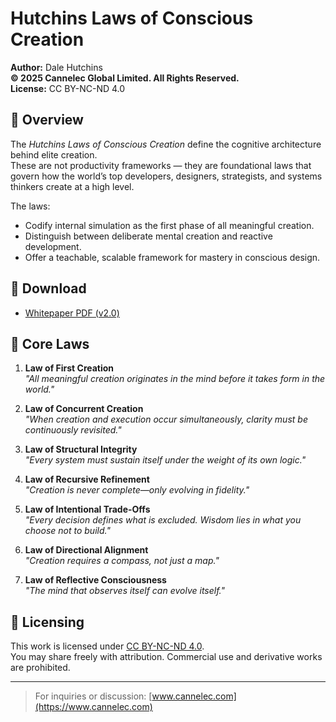 # Hutchins Laws of Conscious Creation

**Author:** Dale Hutchins  
**© 2025 Cannelec Global Limited. All Rights Reserved.**  
**License:** CC BY-NC-ND 4.0

## 🔷 Overview

The *Hutchins Laws of Conscious Creation* define the cognitive architecture behind elite creation.  
These are not productivity frameworks — they are foundational laws that govern how the world’s top developers, designers, strategists, and systems thinkers create at a high level.

The laws:  
- Codify internal simulation as the first phase of all meaningful creation.  
- Distinguish between deliberate mental creation and reactive development.  
- Offer a teachable, scalable framework for mastery in conscious design.

## 📄 Download

- [Whitepaper PDF (v2.0)](./Hutchins-Laws-of-Conscious-Creation-v3.4.pdf)

## 🧠 Core Laws

1. **Law of First Creation**  
   _"All meaningful creation originates in the mind before it takes form in the world."_

2. **Law of Concurrent Creation**  
   _"When creation and execution occur simultaneously, clarity must be continuously revisited."_

3. **Law of Structural Integrity**  
   _"Every system must sustain itself under the weight of its own logic."_

4. **Law of Recursive Refinement**  
   _"Creation is never complete—only evolving in fidelity."_

5. **Law of Intentional Trade-Offs**  
   _"Every decision defines what is excluded. Wisdom lies in what you choose not to build."_

6. **Law of Directional Alignment**  
   _"Creation requires a compass, not just a map."_

7. **Law of Reflective Consciousness**  
   _"The mind that observes itself can evolve itself."_

## 🔐 Licensing

This work is licensed under [CC BY-NC-ND 4.0](https://creativecommons.org/licenses/by-nc-nd/4.0/).  
You may share freely with attribution. Commercial use and derivative works are prohibited.

---

> For inquiries or discussion: [www.cannelec.com](https://www.cannelec.com)
